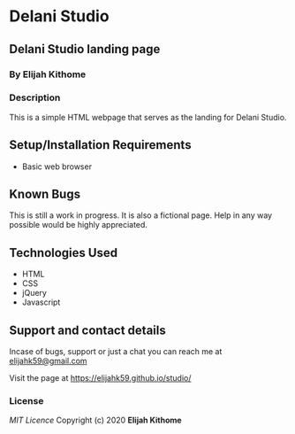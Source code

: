# Delani Studio

## Delani Studio landing page

### By **Elijah Kithome**

### Description 
This is a simple HTML webpage that serves as the landing for Delani Studio. 

## Setup/Installation Requirements
* Basic web browser

## Known Bugs
This is still a work in progress. It is also a fictional page. Help in any way possible would be highly appreciated.

## Technologies Used
* HTML
* CSS
* jQuery
* Javascript

## Support and contact details
Incase of bugs, support or just a chat you can reach me at elijahk59@gmail.com

Visit the page at https://elijahk59.github.io/studio/

### License
*MIT Licence*
Copyright (c) 2020 **Elijah Kithome**
  
